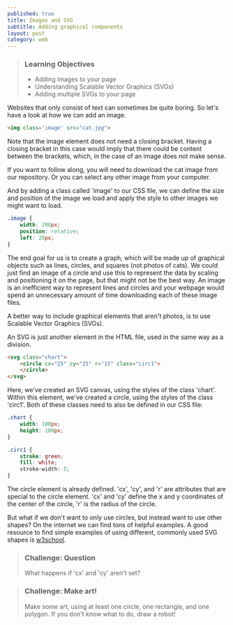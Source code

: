 ```yaml
---
published: true
title: Images and SVG
subtitle: Adding graphical components
layout: post
category: web
---
```

> ### Learning Objectives
>
> * Adding images to your page
> * Understanding Scalable Vector Graphics (SVGs)
> * Adding multiple SVGs to your page

Websites that only consist of text can sometimes be quite boring. So let's have a look at how
we can add an image.

```html
<img class='image' src="cat.jpg">
```

Note that the image element does not need a closing bracket. Having a closing bracket in this case would imply that there could be content between the brackets, which, in the case of an image does not make sense.

If you want to follow along, you will need to download the cat image from our repository. Or you can select any other image from your computer.

And by adding a class called 'image' to our CSS file, we can define the size and
position of the image we load and apply the style to other images we might want to load.

```css
.image {
	width: 200px;
	position: relative;
	left: 20px;
}
```

The end goal for us is to create a graph, which will be made up of graphical
objects such as lines, circles, and squares (not photos of cats).
We could just find an image of a circle and use this to represent the data by
scaling and positioning it on the page, but that might not be the best way.
An image is an inefficient way to represent lines and circles and your webpage
would spend an unnecessary amount of time downloading each of these image files.

A better way to include graphical elements that aren't photos, is to use Scalable
Vector Graphics (SVGs).

An SVG is just another element in the HTML file, used in the same way as a division.

```html
<svg class="chart">
 	<circle cx="25" cy="25" r="15" class="circ1">
 	</circle>
</svg>
```

Here, we've created an SVG canvas, using the styles of the class 'chart'.
Within this element, we've created a circle, using the styles of the class 'circ1'.
Both of these classes need to also be defined in our CSS file:

```css
.chart {
	width: 100px;
	height: 100px;
}

.circ1 {
	stroke: green;
	fill: white;
	stroke-width: 5;
}
```

The circle element is already defined. 'cx', 'cy', and 'r' are attributes that
are special to the circle element. 'cx' and 'cy' define the x and y coordinates of
the center of the circle, 'r' is the radius of the circle.

But what if we don't want to only use circles, but instead want to use other shapes?
On the internet we can find tons of helpful examples. A good resource to
find simple examples of using different, commonly used SVG shapes is
[w3school](http://www.w3schools.com/svg/default.asp).

> ### Challenge: Question
>
> What happens if 'cx' and 'cy' aren't set?

> ### Challenge: Make art!
>
> Make some art, using at least one circle, one rectangle, and one polygon.
> If you don't know what to do, draw a robot!
